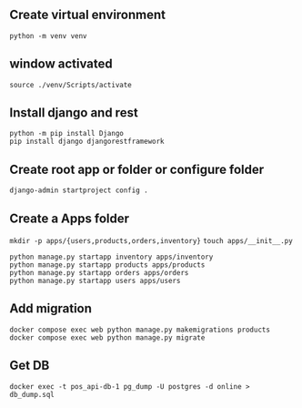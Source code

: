 ## Create virtual environment

`python -m venv venv`

## window activated

`source ./venv/Scripts/activate`

## Install django and rest

```
python -m pip install Django
pip install django djangorestframework
```

## Create root app or folder or configure folder

`django-admin startproject config .`

## Create a Apps folder

`mkdir -p apps/{users,products,orders,inventory}`
`touch apps/__init__.py`

```
python manage.py startapp inventory apps/inventory
python manage.py startapp products apps/products
python manage.py startapp orders apps/orders
python manage.py startapp users apps/users
```

## Add migration

```
docker compose exec web python manage.py makemigrations products
docker compose exec web python manage.py migrate
```

## Get DB

```
docker exec -t pos_api-db-1 pg_dump -U postgres -d online > db_dump.sql
```
